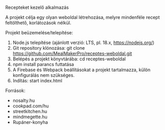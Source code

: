 Recepteket kezelő alkalmazás

A projekt célja egy olyan weboldal létrehozása, melyre mindenféle recept feltölthető, 
korlátozások nélkül.

Projekt beüzemelése/telepítése:
1. Node.js telepítése (ajánlott verzió: LTS, pl. 18.x, https://nodejs.org/)
2. Git repository klónozása: git clone https://github.com/MealMakerPro/receptes-weboldal.git
3. Belépés a projekt könyvtárába: cd receptes-weboldal
4. npm install parancs futtatása
5. A Firebase és Webpack beállításokat a projekt tartalmazza, külön konfigurálás nem szükséges.
6. Indítás: start index.html


Források:
 - nosalty.hu
 - cookpad.com/hu
 - streetkitchen.hu
 - mindmegette.hu
 - Rupáner-konyha